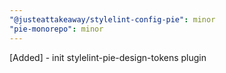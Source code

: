 ```yaml
---
"@justeattakeaway/stylelint-config-pie": minor
"pie-monorepo": minor
---
```


[Added] - init stylelint-pie-design-tokens plugin
